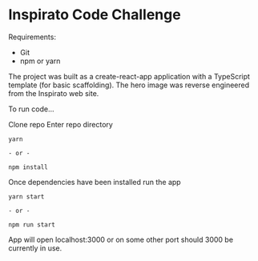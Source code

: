 # Inspirato Code Challenge

Requirements:
- Git
- npm or yarn

The project was built as a create-react-app application with a TypeScript template (for basic scaffolding).  The hero image was reverse engineered from the Inspirato web site.  

To run code...

Clone repo
Enter repo directory

```
yarn

- or -

npm install
```
Once dependencies have been installed run the app

```
yarn start

- or -

npm run start
```
App will open localhost:3000 or on some other port should 3000 be currently in use.
